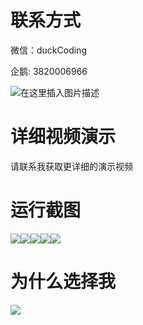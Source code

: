 # 联系方式

微信：duckCoding

企鹅: 3820006966

![在这里插入图片描述](http://upload.cxycsx.vip/91ab4bcb4f2c4c6db86365bb6d6e9c62.jpeg)

# 详细视频演示

请联系我获取更详细的演示视频

# 运行截图

![](http://www.bysj52.com/uploadfile/ueditor/image/202306/%E6%AF%95%E8%AE%BEspringboot311%E5%9F%BA%E4%BA%8EJava%E7%9A%84%E5%B0%8F%E5%8C%BA%E7%89%A9%E4%B8%9A%E6%99%BA%E8%83%BD%E5%8D%A1%E7%AE%A1%E7%90%86%E7%9A%84%E6%AF%95%E4%B8%9A%E8%AE%BE%E8%AE%A1/3.png)![](http://www.bysj52.com/uploadfile/ueditor/image/202306/%E6%AF%95%E8%AE%BEspringboot311%E5%9F%BA%E4%BA%8EJava%E7%9A%84%E5%B0%8F%E5%8C%BA%E7%89%A9%E4%B8%9A%E6%99%BA%E8%83%BD%E5%8D%A1%E7%AE%A1%E7%90%86%E7%9A%84%E6%AF%95%E4%B8%9A%E8%AE%BE%E8%AE%A1/5.png)![](http://www.bysj52.com/uploadfile/ueditor/image/202306/%E6%AF%95%E8%AE%BEspringboot311%E5%9F%BA%E4%BA%8EJava%E7%9A%84%E5%B0%8F%E5%8C%BA%E7%89%A9%E4%B8%9A%E6%99%BA%E8%83%BD%E5%8D%A1%E7%AE%A1%E7%90%86%E7%9A%84%E6%AF%95%E4%B8%9A%E8%AE%BE%E8%AE%A1/1.png)![](http://www.bysj52.com/uploadfile/ueditor/image/202306/%E6%AF%95%E8%AE%BEspringboot311%E5%9F%BA%E4%BA%8EJava%E7%9A%84%E5%B0%8F%E5%8C%BA%E7%89%A9%E4%B8%9A%E6%99%BA%E8%83%BD%E5%8D%A1%E7%AE%A1%E7%90%86%E7%9A%84%E6%AF%95%E4%B8%9A%E8%AE%BE%E8%AE%A1/2.png)![](http://www.bysj52.com/uploadfile/ueditor/image/202306/%E6%AF%95%E8%AE%BEspringboot311%E5%9F%BA%E4%BA%8EJava%E7%9A%84%E5%B0%8F%E5%8C%BA%E7%89%A9%E4%B8%9A%E6%99%BA%E8%83%BD%E5%8D%A1%E7%AE%A1%E7%90%86%E7%9A%84%E6%AF%95%E4%B8%9A%E8%AE%BE%E8%AE%A1/4.png)

# 为什么选择我

![](http://upload.cxycsx.vip/%E7%A8%8B%E5%BA%8F%E8%AE%BE%E8%AE%A1.png)

